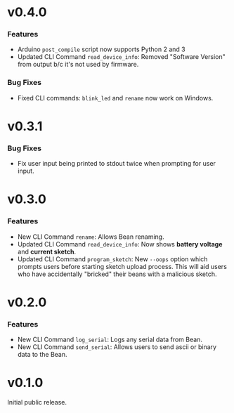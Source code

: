# v0.4.0

### Features

* Arduino `post_compile` script now supports Python 2 and 3
* Updated CLI Command `read_device_info`: Removed "Software Version" from output b/c it's not used by firmware.

### Bug Fixes

* Fixed CLI commands: `blink_led` and `rename` now work on Windows.


# v0.3.1

### Bug Fixes

* Fix user input being printed to stdout twice when prompting for user input.


# v0.3.0

### Features

* New CLI Command `rename`: Allows Bean renaming.
* Updated CLI Command `read_device_info`: Now shows **battery voltage** and **current sketch**.
* Updated CLI Command `program_sketch`: New `--oops` option which prompts users before starting sketch upload process. This will aid users who have accidentally "bricked" their beans with a malicious sketch.


# v0.2.0

### Features

* New CLI Command `log_serial`: Logs any serial data from Bean.
* New CLI Command `send_serial`: Allows users to send ascii or binary data to the Bean.

# v0.1.0

Initial public release.
